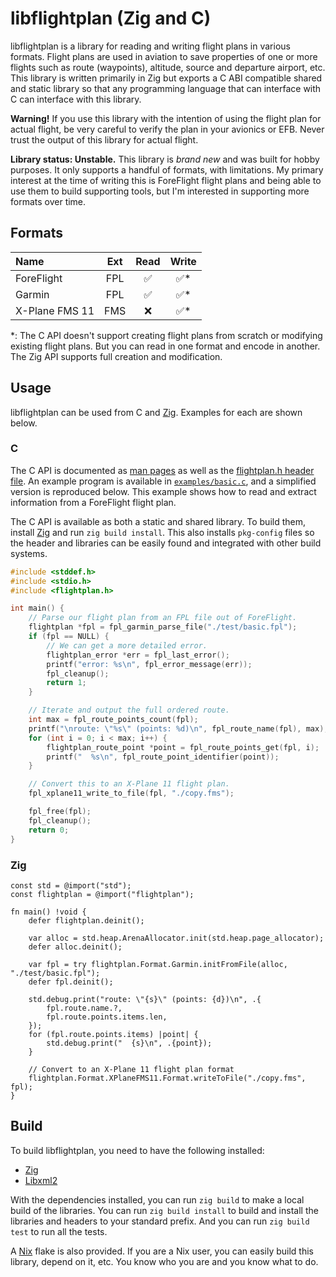 # libflightplan (Zig and C)

libflightplan is a library for reading and writing flight plans in
various formats. Flight plans are used in aviation to save properties of
one or more flights such as route (waypoints), altitude, source and departure
airport, etc. This library is written primarily in Zig but exports a C ABI
compatible shared and static library so that any programming language that
can interface with C can interface with this library.

**Warning!** If you use this library with the intention of using the
flight plan for actual flight, be very careful to verify the plan in
your avionics or EFB. Never trust the output of this library for actual
flight.

**Library status: Unstable.** This library is _brand new_ and was built for
hobby purposes. It only supports a handful of formats, with limitations.
My primary interest at the time of writing this is ForeFlight flight plans
and being able to use them to build supporting tools, but I'm interested
in supporting more formats over time.

## Formats

| Name | Ext | Read | Write |
| :--- | :---: | :---: | :---: |
| ForeFlight | FPL | ✅ | ✅* |
| Garmin | FPL | ✅ | ✅* |
| X-Plane FMS 11 | FMS | ❌ | ✅* |

\*: The C API doesn't support creating flight plans from scratch or
modifying existing flight plans. But you can read in one format and
encode in another. The Zig API supports full creation and modification.

## Usage

libflightplan can be used from C and [Zig](https://ziglang.org/). Examples
for each are shown below.

### C

The C API is documented as
[man pages](https://github.com/mitchellh/libflightplan/tree/main/doc) as well as the
[flightplan.h header file](https://github.com/mitchellh/libflightplan/blob/main/include/flightplan.h).
An example program is available in [`examples/basic.c`](https://github.com/mitchellh/libflightplan/blob/main/examples/basic.c),
and a simplified version is reproduced below. This example shows how to
read and extract information from a ForeFlight flight plan.

The C API is available as both a static and shared library. To build them,
install [Zig](https://ziglang.org/) and run `zig build install`. This also
installs `pkg-config` files so the header and libraries can be easily found
and integrated with other build systems.

```c
#include <stddef.h>
#include <stdio.h>
#include <flightplan.h>

int main() {
	// Parse our flight plan from an FPL file out of ForeFlight.
	flightplan *fpl = fpl_garmin_parse_file("./test/basic.fpl");
	if (fpl == NULL) {
		// We can get a more detailed error.
		flightplan_error *err = fpl_last_error();
		printf("error: %s\n", fpl_error_message(err));
		fpl_cleanup();
		return 1;
	}

	// Iterate and output the full ordered route.
	int max = fpl_route_points_count(fpl);
	printf("\nroute: \"%s\" (points: %d)\n", fpl_route_name(fpl), max);
	for (int i = 0; i < max; i++) {
		flightplan_route_point *point = fpl_route_points_get(fpl, i);
		printf("  %s\n", fpl_route_point_identifier(point));
	}

	// Convert this to an X-Plane 11 flight plan.
	fpl_xplane11_write_to_file(fpl, "./copy.fms");

	fpl_free(fpl);
	fpl_cleanup();
	return 0;
}
```

### Zig

```zig
const std = @import("std");
const flightplan = @import("flightplan");

fn main() !void {
	defer flightplan.deinit();

	var alloc = std.heap.ArenaAllocator.init(std.heap.page_allocator);
	defer alloc.deinit();

	var fpl = try flightplan.Format.Garmin.initFromFile(alloc, "./test/basic.fpl");
	defer fpl.deinit();

	std.debug.print("route: \"{s}\" (points: {d})\n", .{
		fpl.route.name.?,
		fpl.route.points.items.len,
	});
	for (fpl.route.points.items) |point| {
		std.debug.print("  {s}\n", .{point});
	}

	// Convert to an X-Plane 11 flight plan format
	flightplan.Format.XPlaneFMS11.Format.writeToFile("./copy.fms", fpl);
}
```

## Build

To build libflightplan, you need to have the following installed:

  * [Zig](https://ziglang.org/)
  * [Libxml2](http://www.xmlsoft.org/)

With the dependencies installed, you can run `zig build` to make a local
build of the libraries. You can run `zig build install` to build and install
the libraries and headers to your standard prefix. And you can run `zig build test`
to run all the tests.

A [Nix](https://nixos.org/) flake is also provided. If you are a Nix user, you
can easily build this library, depend on it, etc. You know who you are and you
know what to do.

